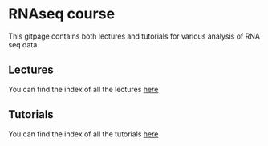 # RNAseq course

This gitpage contains both lectures and tutorials for various analysis of RNA seq data


## Lectures
You can find the index of all the lectures [here](Lectures/index.md)

## Tutorials

You can find the index of all the tutorials [here](Labs/index.md)




